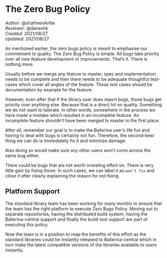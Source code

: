# The Zero Bug Policy 
_Author_: @shafreenAnfar  
_Reviewer_: @daneshk  
_Created_: 2021/08/27  
_Updated_: 2021/08/27 

As mentioned earlier, the zero bugs policy is meant to emphasise our commitment to quality. The Zero Bug Policy is simple. All bugs take priority over all new feature development or improvements. That’s it. There is nothing more.

Usually before we merge any feature to master, spec and implementation needs to be complete and then there needs to be adequate thoughtful test-cases which cover all angles of the feature. These test cases should be documentation by example for the feature. 

However, even after that if the library user does report bugs, those bugs get priority over anything else. Because that is a direct hit on quality. Something we do not want to tolerate. In other words, somewhere in the process we have made a mistake which resulted in an incomplete feature. An incomplete feature shouldn’t have been merged to master in the first place. 

After all, remember our goal is to make the Ballerina user’s life fun and having to deal with bugs is certainly not fun. Therefore, the second-best thing we can do is immediately fix it and minimize damage.

Also doing so would make sure any other users won’t come across the same bug either. 

There could be bugs that are not worth investing effort on. There is very little gain by fixing those. In such cases, we can label it as `won’t fix` and close it after clearly explaining the reason for not fixing.

## Platform Support 
The standard library team has been working for many months to ensure that the team has the right platform to execute Zero Bugs Policy. Moving out to separate repositories, having the distributed build system, having the Ballerina-central support and finally the build-tool support are part of executing this policy.

Now the team is in a position to reap the benefits of this effort as the standard libraries could be instantly released to Ballerina-central which in turn make the latest compatible versions of the libraries available to users instantly.  
